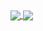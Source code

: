 <a href="https://github.com/anuraghazra/github-readme-stats">
  <img align="center" src="https://github-readme-stats.vercel.app/api?username=Embrs&count_private=true&show_icon=true&theme=dark">
</a>
<a href="https://github.com/anuraghazra/convoychat">
  <img align="center" src="https://github-readme-stats.vercel.app/api/top-langs/?username=Embrs&langs_count=8&theme=dark&count_private=true&layout=compact">
</a>
